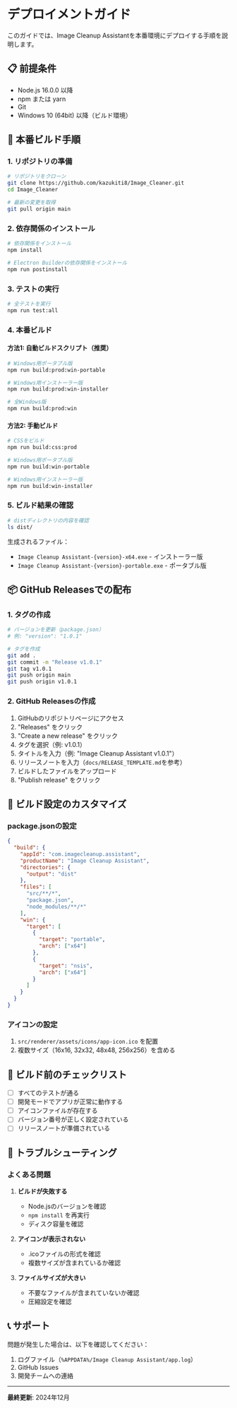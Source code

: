 # デプロイメントガイド

このガイドでは、Image Cleanup Assistantを本番環境にデプロイする手順を説明します。

## 📋 前提条件

- Node.js 16.0.0 以降
- npm または yarn
- Git
- Windows 10 (64bit) 以降（ビルド環境）

## 🚀 本番ビルド手順

### 1. リポジトリの準備

```bash
# リポジトリをクローン
git clone https://github.com/kazukiti8/Image_Cleaner.git
cd Image_Cleaner

# 最新の変更を取得
git pull origin main
```

### 2. 依存関係のインストール

```bash
# 依存関係をインストール
npm install

# Electron Builderの依存関係をインストール
npm run postinstall
```

### 3. テストの実行

```bash
# 全テストを実行
npm run test:all
```

### 4. 本番ビルド

#### 方法1: 自動ビルドスクリプト（推奨）

```bash
# Windows用ポータブル版
npm run build:prod:win-portable

# Windows用インストーラー版
npm run build:prod:win-installer

# 全Windows版
npm run build:prod:win
```

#### 方法2: 手動ビルド

```bash
# CSSをビルド
npm run build:css:prod

# Windows用ポータブル版
npm run build:win-portable

# Windows用インストーラー版
npm run build:win-installer
```

### 5. ビルド結果の確認

```bash
# distディレクトリの内容を確認
ls dist/
```

生成されるファイル：
- `Image Cleanup Assistant-{version}-x64.exe` - インストーラー版
- `Image Cleanup Assistant-{version}-portable.exe` - ポータブル版

## 📦 GitHub Releasesでの配布

### 1. タグの作成

```bash
# バージョンを更新（package.json）
# 例: "version": "1.0.1"

# タグを作成
git add .
git commit -m "Release v1.0.1"
git tag v1.0.1
git push origin main
git push origin v1.0.1
```

### 2. GitHub Releasesの作成

1. GitHubのリポジトリページにアクセス
2. "Releases" をクリック
3. "Create a new release" をクリック
4. タグを選択（例: v1.0.1）
5. タイトルを入力（例: "Image Cleanup Assistant v1.0.1"）
6. リリースノートを入力（`docs/RELEASE_TEMPLATE.md`を参考）
7. ビルドしたファイルをアップロード
8. "Publish release" をクリック

## 🔧 ビルド設定のカスタマイズ

### package.jsonの設定

```json
{
  "build": {
    "appId": "com.imagecleanup.assistant",
    "productName": "Image Cleanup Assistant",
    "directories": {
      "output": "dist"
    },
    "files": [
      "src/**/*",
      "package.json",
      "node_modules/**/*"
    ],
    "win": {
      "target": [
        {
          "target": "portable",
          "arch": ["x64"]
        },
        {
          "target": "nsis",
          "arch": ["x64"]
        }
      ]
    }
  }
}
```

### アイコンの設定

1. `src/renderer/assets/icons/app-icon.ico` を配置
2. 複数サイズ（16x16, 32x32, 48x48, 256x256）を含める

## 🧪 ビルド前のチェックリスト

- [ ] すべてのテストが通る
- [ ] 開発モードでアプリが正常に動作する
- [ ] アイコンファイルが存在する
- [ ] バージョン番号が正しく設定されている
- [ ] リリースノートが準備されている

## 🚨 トラブルシューティング

### よくある問題

1. **ビルドが失敗する**
   - Node.jsのバージョンを確認
   - `npm install` を再実行
   - ディスク容量を確認

2. **アイコンが表示されない**
   - .icoファイルの形式を確認
   - 複数サイズが含まれているか確認

3. **ファイルサイズが大きい**
   - 不要なファイルが含まれていないか確認
   - 圧縮設定を確認

## 📞 サポート

問題が発生した場合は、以下を確認してください：

1. ログファイル（`%APPDATA%/Image Cleanup Assistant/app.log`）
2. GitHub Issues
3. 開発チームへの連絡

---

**最終更新**: 2024年12月 